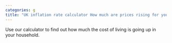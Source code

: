 ```yaml
---
categories: g
title: "UK inflation rate calculator How much are prices rising for you"
---
```

Use our calculator to find out how much the cost of living is going up in your household.
